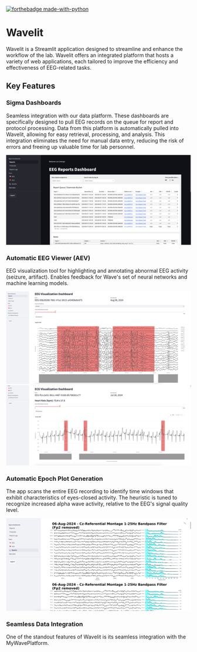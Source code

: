 [![forthebadge made-with-python](http://ForTheBadge.com/images/badges/made-with-python.svg)](https://www.python.org/)


# Wavelit

Wavelit is a Streamlit application designed to streamline and enhance the workflow of the lab. Wavelit offers an integrated platform that hosts a variety of web applications, each tailored to improve the efficiency and effectiveness of EEG-related tasks.


## Key Features

### Sigma Dashboards
Seamless integration with our data platform. These dashboards are specifically designed to pull EEG records on the queue for report and protocol processing. Data from this platform is automatically pulled into Wavelit, allowing for easy retrieval, processing, and analysis. This integration eliminates the need for manual data entry, reducing the risk of errors and freeing up valuable time for lab personnel.

![sigma](images/sigma.png)


### Automatic EEG Viewer (AEV)
EEG visualization tool for highlighting and annotating abnormal EEG activity (seizure, artifact). Enables feedback for Wave's set of neural networks and machine learning models.

![aea](images/aea.png)
![ahr](images/ahr.png)



### Automatic Epoch Plot Generation
The app scans the entire EEG recording to identify time windows that exhibit characteristics of eyes-closed activity. The heuristic is tuned to recognize increased alpha wave activity, relative to the EEG's signal quality level.

![epoch plot generation](images/epochs.png)



### Seamless Data Integration
One of the standout features of Wavelit is its seamless integration with the MyWavePlatform.
